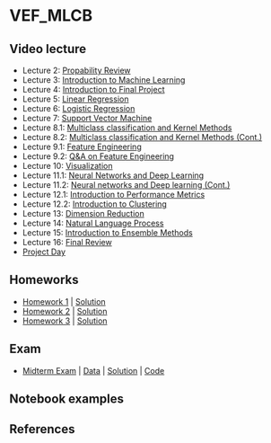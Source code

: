 # VEF_MLCB


## Video lecture
- Lecture 2: [Propability Review](https://www.youtube.com/watch?v=aQT7g52I2YI&feature=youtu.be)
- Lecture 3: [Introduction to Machine Learning](https://www.youtube.com/watch?v=XYRQB1TsH-w&feature=youtu.be)
- Lecture 4: [Introduction to Final Project](https://www.youtube.com/watch?v=Z0Ihn5jG-1k&feature=youtu.be)
- Lecture 5: [Linear Regression](https://www.youtube.com/watch?v=oKZ1vK28ybE&feature=youtu.be)
- Lecture 6: [Logistic Regression](https://www.youtube.com/watch?v=B8d7mOdJ50I&feature=youtu.be)
- Lecture 7: [Support Vector Machine](https://www.youtube.com/watch?v=ppAg282cVg0&feature=youtu.be)
- Lecture 8.1: [Multiclass classification and Kernel Methods](https://www.youtube.com/watch?v=x1hJMOqs3rc&feature=youtu.be)
- Lecture 8.2: [Multiclass classification and Kernel Methods (Cont.)](https://www.youtube.com/watch?v=gKdwaR1GP8w&feature=youtu.be)
- Lecture 9.1: [Feature Engineering](https://www.youtube.com/watch?v=_biUvLgHwkc&feature=youtu.be)
- Lecture 9.2: [Q&A on Feature Engineering](https://www.youtube.com/watch?v=RcFqx1vymPc&feature=youtu.be)
- Lecture 10: [Visualization](https://www.youtube.com/watch?v=Pm4UMgw5dA0&feature=youtu.be)
- Lecture 11.1: [Neural Networks and Deep Learning](https://www.youtube.com/watch?v=oQA6h6QYmpw&feature=youtu.be)
- Lecture 11.2: [Neural networks and Deep learning (Cont.)](https://www.youtube.com/watch?v=yMpaa-wiXXM&feature=youtu.be)
- Lecture 12.1: [Introduction to Performance Metrics](https://www.youtube.com/watch?v=H4UyJuNGF5Q&feature=youtu.be)
- Lecture 12.2: [Introduction to Clustering](https://www.youtube.com/watch?v=qZs4n0njxZ0&feature=youtu.be)
- Lecture 13: [Dimension Reduction](https://www.youtube.com/watch?v=h7GKyowYjVs&feature=youtu.be)
- Lecture 14: [Natural Language Process](https://www.youtube.com/watch?v=xHnH-njHpJg&feature=youtu.be)
- Lecture 15: [Introduction to Ensemble Methods](https://www.youtube.com/watch?v=IK9oech0FWM&feature=youtu.be)
- Lecture 16: [Final Review](https://www.youtube.com/watch?v=A3gwinJco0U&feature=youtu.be)
- [Project Day](https://www.youtube.com/watch?v=xjM7-kmL5NE&feature=youtu.be)

## Homeworks
- [Homework 1](https://github.com/truongkhanhduy95/VEF_MLCB/blob/master/resources/hw_1.pdf) | [Solution](https://github.com/truongkhanhduy95/VEF_MLCB/blob/master/resources/solutions_1.pdf)
- [Homework 2](https://github.com/truongkhanhduy95/VEF_MLCB/blob/master/resources/hw_2.pdf) | [Solution](https://github.com/truongkhanhduy95/VEF_MLCB/blob/master/resources/solutions_2.pdf)
- [Homework 3](https://github.com/truongkhanhduy95/VEF_MLCB/blob/master/resources/hw_3.pdf) | [Solution](
https://github.com/truongkhanhduy95/VEF_MLCB/blob/master/resources/solutions_3.pdf)

## Exam
- [Midterm Exam](https://github.com/truongkhanhduy95/VEF_MLCB/blob/master/resources/midterm.pdf) | [Data](https://github.com/truongkhanhduy95/VEF_MLCB/blob/master/resources/uber_usage.csv) | [Solution](https://github.com/truongkhanhduy95/VEF_MLCB/blob/master/resources/midterm_solutions.pdf) | [Code](https://github.com/truongkhanhduy95/VEF_MLCB/blob/master/resources/midterm_problem_5_svm.ipynb)

## Notebook examples
## References
